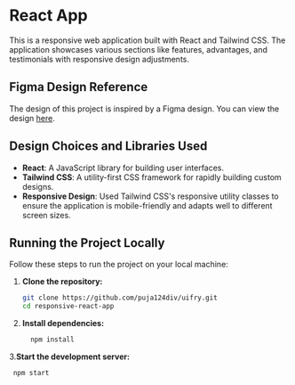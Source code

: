 # React App

This is a responsive web application built with React and Tailwind CSS. The application showcases various sections like features, advantages, and testimonials with responsive design adjustments.

## Figma Design Reference
The design of this project is inspired by a Figma design. You can view the design [here](https://www.figma.com/community/file/1145991068621514311).

## Design Choices and Libraries Used
- **React**: A JavaScript library for building user interfaces.
- **Tailwind CSS**: A utility-first CSS framework for rapidly building custom designs.
- **Responsive Design**: Used Tailwind CSS's responsive utility classes to ensure the application is mobile-friendly and adapts well to different screen sizes.

## Running the Project Locally

Follow these steps to run the project on your local machine:

1. **Clone the repository:**
   ```bash
   git clone https://github.com/puja124div/uifry.git
   cd responsive-react-app
2. **Install dependencies:**
   ```bash
     npm install
3.**Start the development server:**
   ```bash
    npm start